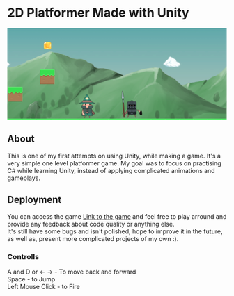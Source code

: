# 2D Platformer Made with Unity
![alt text](https://github.com/ugniusnor/Unity_Game_2D_Platfromer/blob/main/Screenshot%202021-08-07%20at%2014.35.17.png "Logo Title Text 1")
## About
This is one of my first attempts on using Unity, while making a game. It's a very simple one level platformer game. My goal was to focus on practising C# while learning Unity, instead of applying complicated animations and gameplays.
## Deployment
You can access the game [Link to the game](https://play.unity.com/mg/other/my-first-game-with-unity-2?fbclid=IwAR2Ewy3tFV9AQx0-UvxsMPkZ_PASuMhTC7JXLF_GWxQnRZZOF2z-d2-Jp6s) and feel free to play arround and provide any feedback about code quality or anything else. <br>
It's still have some bugs and isn't polished, hope to improve it in the future, as well as, present more complicated projects of my own :). 
### Controlls
A and D or <- -> - To move back and forward <br>
Space - to Jump <br>
Left Mouse Click - to Fire

